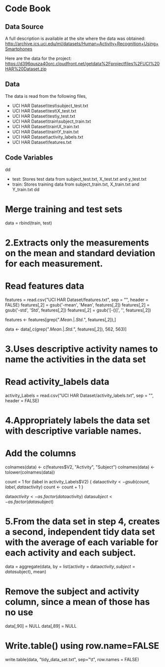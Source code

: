 # Code Book

## Data Source
A full description is available at the site where the data was obtained: 
http://archive.ics.uci.edu/ml/datasets/Human+Activity+Recognition+Using+Smartphones 

Here are the data for the project: 
https://d396qusza40orc.cloudfront.net/getdata%2Fprojectfiles%2FUCI%20HAR%20Dataset.zip 

## Data
The data is read from the following files,
- UCI HAR Dataset\test\subject_test.txt
- UCI HAR Dataset\test\X_test.txt
- UCI HAR Dataset\test\y_test.txt
- UCI HAR Dataset\train\subject_train.txt 
- UCI HAR Dataset\train\X_train.txt 
- UCI HAR Dataset\train\Y_train.txt 
- UCI HAR Dataset\activity_labels.txt
- UCI HAR Dataset\features.txt

## Code Variables
dd
- test: Stores test data from subject_test.txt, X_test.txt and y_test.txt
- train: Stores training data from subject_train.txt, X_train.txt and Y_train.txt 
dd

# Merge training and test sets
data = rbind(train, test)

# 2.Extracts only the measurements on the mean and standard deviation for each measurement. 
# Read features data
features = read.csv("UCI HAR Dataset/features.txt", sep = "", header = FALSE)
features[,2] = gsub('-mean', 'Mean', features[,2])
features[,2] = gsub('-std', 'Std', features[,2])
features[,2] = gsub('[-()]', '', features[,2])

features <- features[grep(".*Mean.*|.*Std.*", features[,2]),]

data <- data[,c(grep(".*Mean.*|.*Std.*", features[,2]), 562, 563)]

# 3.Uses descriptive activity names to name the activities in the data set
# Read activity_labels data
activity_Labels = read.csv("UCI HAR Dataset/activity_labels.txt", sep = "", header = FALSE)

# 4.Appropriately labels the data set with descriptive variable names. 
# Add the columns
colnames(data) <- c(features$V2, "Activity", "Subject")
colnames(data) <- tolower(colnames(data))

count = 1
for (label in activity_Labels$V2) {
  data$activity <- gsub(count, label, data$activity)
  count <- count + 1
}

data$activity <- as.factor(data$activity)
data$subject <- as.factor(data$subject)

# 5.From the data set in step 4, creates a second, independent tidy data set with the average of each variable for each activity and each subject.
data = aggregate(data, by = list(activity = data$activity, subject = data$subject), mean)

# Remove the subject and activity column, since a mean of those has no use
data[,90] = NULL
data[,89] = NULL

# Write.table() using row.name=FALSE
write.table(data, "tidy_data_set.txt", sep="\t", row.names = FALSE)
